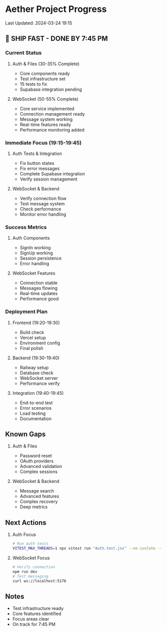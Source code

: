# Aether Project Progress
Last Updated: 2024-03-24 19:15

## 🌙 SHIP FAST - DONE BY 7:45 PM

### Current Status
1. Auth & Files (30-35% Complete)
   - Core components ready
   - Test infrastructure set
   - 15 tests to fix
   - Supabase integration pending

2. WebSocket (50-55% Complete)
   - Core service implemented
   - Connection management ready
   - Message system working
   - Real-time features ready
   - Performance monitoring added

### Immediate Focus (19:15-19:45)
1. Auth Tests & Integration
   - Fix button states
   - Fix error messages
   - Complete Supabase integration
   - Verify session management

2. WebSocket & Backend
   - Verify connection flow
   - Test message system
   - Check performance
   - Monitor error handling

### Success Metrics
1. Auth Components
   - SignIn working
   - SignUp working
   - Session persistence
   - Error handling

2. WebSocket Features
   - Connection stable
   - Messages flowing
   - Real-time updates
   - Performance good

### Deployment Plan
1. Frontend (19:20-19:30)
   - Build check
   - Vercel setup
   - Environment config
   - Final polish

2. Backend (19:30-19:40)
   - Railway setup
   - Database check
   - WebSocket server
   - Performance verify

3. Integration (19:40-19:45)
   - End-to-end test
   - Error scenarios
   - Load testing
   - Documentation

## Known Gaps
1. Auth & Files
   - Password reset
   - OAuth providers
   - Advanced validation
   - Complex sessions

2. WebSocket & Backend
   - Message search
   - Advanced features
   - Complex recovery
   - Deep metrics

## Next Actions
1. Auth Focus
   ```bash
   # Run auth tests
   VITEST_MAX_THREADS=1 npx vitest run "Auth.test.jsx" --no-isolate --reporter=tap
   ```

2. WebSocket Focus
   ```bash
   # Verify connection
   npm run dev
   # Test messaging
   curl ws://localhost:5176
   ```

## Notes
- Test infrastructure ready
- Core features identified
- Focus areas clear
- On track for 7:45 PM
